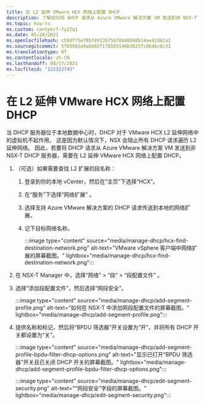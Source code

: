 ```yaml
---
title: 在 L2 延伸 VMware HCX 网络上配置 DHCP
description: 了解如何将 DHCP 请求从 Azure VMware 解决方案 VM 发送到非 NSX-T DHCP 服务器。
ms.topic: how-to
ms.custom: contperf-fy22q1
ms.date: 05/28/2021
ms.openlocfilehash: c59df75e70bf8913575b70b80048b14ae42d62a2
ms.sourcegitcommit: 5f659d2a9abb92f178103146b38257c864bc8c31
ms.translationtype: HT
ms.contentlocale: zh-CN
ms.lasthandoff: 08/17/2021
ms.locfileid: "122322743"
---
```

# <a name="configure-dhcp-on-l2-stretched-vmware-hcx-networks"></a>在 L2 延伸 VMware HCX 网络上配置 DHCP

当 DHCP 服务器位于本地数据中心时，DHCP 对于 VMware HCX L2 延伸网络中的虚拟机不起作用。 这是因为默认情况下，NSX 会阻止所有 DHCP 请求遍历 L2 延伸网络。 因此，若要将 DHCP 请求从 Azure VMware 解决方案 VM 发送到非 NSX-T DHCP 服务器，需要在 L2 延伸 VMware HCX 网络上配置 DHCP。

1. （可选）如果需要查找 L2 扩展的段名称：

   1. 登录到你的本地 vCenter，然后在“主页”下选择“HCX”。

   1. 在“服务”下选择“网络扩展” 。

   1. 选择支持 Azure VMware 解决方案的 DHCP 请求传送到本地的网络扩展。

   1. 记下目标网络名称。

      :::image type="content" source="media/manage-dhcp/hcx-find-destination-network.png" alt-text="VMware vSphere 客户端中网络扩展的屏幕截图。" lightbox="media/manage-dhcp/hcx-find-destination-network.png":::

1. 在 NSX-T Manager 中，选择“网络” > “段” > “段配置文件”  。

1. 选择“添加段配置文件”，然后选择“网段安全”。

   :::image type="content" source="media/manage-dhcp/add-segment-profile.png" alt-text="如何在 NSX-T 中添加网段配置文件的屏幕截图。" lightbox="media/manage-dhcp/add-segment-profile.png":::

1. 提供名称和标记，然后将“BPDU 筛选器”开关设置为“开”，并将所有 DHCP 开关都设置为“关”。

   :::image type="content" source="media/manage-dhcp/add-segment-profile-bpdu-filter-dhcp-options.png" alt-text="显示已打开“BPDU 筛选器”开关且已关闭 DHCP 开关的屏幕截图。" lightbox="media/manage-dhcp/add-segment-profile-bpdu-filter-dhcp-options.png":::
    
   :::image type="content" source="media/manage-dhcp/edit-segment-security.png" alt-text="“网段安全”字段的屏幕截图。" lightbox="media/manage-dhcp/edit-segment-security.png":::
